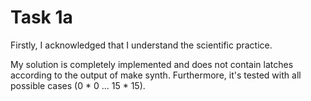# Task 1a

Firstly, I acknowledged that I understand the scientific practice.

My solution is completely implemented and does not contain latches according to the output of make synth. Furthermore, it's tested with all possible cases (0 * 0 ... 15 * 15). 
